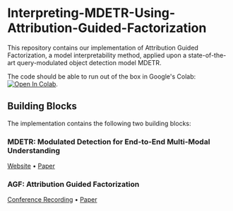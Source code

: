 # Interpreting-MDETR-Using-Attribution-Guided-Factorization

This repository contains our implementation of Attribution Guided Factorization, a model interpretability method, applied upon a state-of-the-art query-modulated object detection model MDETR.

The code should be able to run out of the box in Google's Colab: [![Open In Colab](https://colab.research.google.com/assets/colab-badge.svg)](https://colab.research.google.com/github/RU-CS535-ADOX/Interpreting-MDETR-Using-Attribution-Guided-Factorization/blob/main/demo.ipynb).

## Building Blocks

The implementation contains the following two building blocks:

### MDETR: Modulated Detection for End-to-End Multi-Modal Understanding

[Website](https://ashkamath.github.io/mdetr_page/) • [Paper](https://arxiv.org/abs/2104.12763)


### AGF: Attribution Guided Factorization

[Conference Recording](https://slideslive.com/38949126/visualization-of-supervised-and-selfsupervised-neural-networks-via-attribution-guided-factorization) • [Paper](https://arxiv.org/abs/2012.02166)
